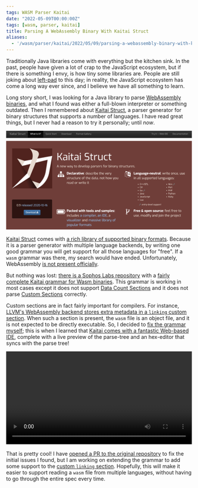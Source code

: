 ```yaml
---
tags: WASM Parser Kaitai
date: "2022-05-09T00:00:00Z"
tags: [wasm, parser, kaitai]
title: Parsing A WebAssembly Binary With Kaitai Struct
aliases:
  - '/wasm/parser/kaitai/2022/05/09/parsing-a-webassembly-binary-with-kaitai-struct.html'
---
```


Traditionally Java libraries come with everything but the kitchen sink. In the past, people have given a lot of crap to the JavaScript ecosystem, but if there is something I envy, is how tiny some libraries are. People are still joking about [left-pad][left-pad] to this day; in reality, the JavaScript ecosystem has come a long way ever since, and I believe we have all something to learn.

Long story short, I was looking for a Java library to parse [WebAssembly binaries][wasm-bin], and what I found was either a full-blown interpreter or something outdated. Then I remembered about [Kaitai Struct][kaitai], a parser generator for binary structures that supports a number of languages. I have read great things, but I never had a reason to try it personally; until *now*. 

![Kaitai Home](/assets/kaitai/kaitai-home.png)

[Kaitai Struct][kaitai] comes with [a rich library of supported binary formats][kaitai-bin]. Because it is a parser generator with multiple language backends, by writing one good grammar you will get support for all those languages for "free". If a `wasm` grammar was there, my search would have ended. Unfortunately, WebAssembly [is not present officially][kaitai-wasm-pr]. 

But nothing was lost: [there is a Sophos Labs repository][sophos-wasm] with a [fairly complete Kaitai grammar for Wasm binaries][sophos-wasm-kaitai]. This grammar is working in most cases except it does not support [Data Count Sections][wasm-data-count-section] and it does not parse [Custom Sections][wasm-custom-section] correctly.

Custom sections are in fact fairly important for compilers. For instance, [LLVM's WebAssembly backend stores extra metadata in a `linking` custom section][wasm-linking]. When such a section is present, the `wasm` file is an object file, and it is not expected to be directly executable. So, I decided to [fix the grammar myself][wasm-pull]; this is when I learned that [Kaitai comes with a fantastic Web-based IDE][kaitai-ide], complete with a live preview of the parse-tree and an hex-editor that syncs with the parse tree!

<video controls width="100%">
    <source src="/assets/kaitai/kaitai-sync.webm"
            type="video/webm">
    <img src=""/assets/kaitai/kaitai-ide.png" alt="Kaitai IDE">
</video>

That is pretty cool! I have [opened a PR to the original repository][wasm-pull] to fix the initial issues I found, but I am working on extending the grammar to add some support to the [custom `linking` section][wasm-linking]. Hopefully, this will make it easier to support reading a `wasm` file from multiple languages, without having to go through the entire spec every time.


[left-pad]: https://qz.com/646467/how-one-programmer-broke-the-internet-by-deleting-a-tiny-piece-of-code/
[wasm-bin]: https://webassembly.github.io/spec/core/binary/index.html
[kaitai]: https://kaitai.io
[kaitai-bin]: https://formats.kaitai.io
[kaitai-wasm-pr]: https://github.com/kaitai-io/kaitai_struct_formats/issues/158
[sophos-wasm]: https://github.com/sophoslabs/WebAssembly
[sophos-wasm-kaitai]: https://github.com/sophoslabs/WebAssembly/tree/master/Tools/Kaitai-Wasm
[wasm-data-count-section]: https://webassembly.github.io/spec/core/binary/modules.html#data-count-section
[wasm-custom-section]: https://webassembly.github.io/spec/core/binary/modules.html#binary-customsec
[wasm-pull]: https://github.com/sophoslabs/WebAssembly/pull/4
[wasm-linking]: https://github.com/WebAssembly/tool-conventions/blob/main/Linking.md
[kaitai-ide]: https://ide.kaitai.io